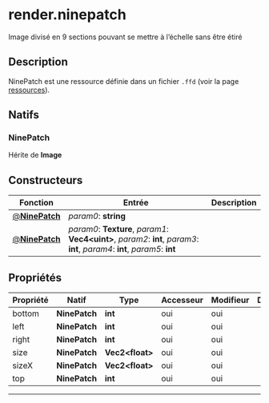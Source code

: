 # render.ninepatch

Image divisé en 9 sections pouvant se mettre à l’échelle sans être étiré
## Description
NinePatch est une ressource définie dans un fichier `.ffd` (voir la page [ressources](/resources#NinePatch)).

## Natifs
### NinePatch
Hérite de **Image**
## Constructeurs
|Fonction|Entrée|Description|
|-|-|-|
|[@**NinePatch**](#ctor_0)| *param0*: **string**||
|[@**NinePatch**](#ctor_1)| *param0*: **Texture**,  *param1*: **Vec4\<uint>**,  *param2*: **int**,  *param3*: **int**,  *param4*: **int**,  *param5*: **int**||
## Propriétés
|Propriété|Natif|Type|Accesseur|Modifieur|Description|
|-|-|-|-|-|-|
|bottom|**NinePatch**|**int**|oui|oui||
|left|**NinePatch**|**int**|oui|oui||
|right|**NinePatch**|**int**|oui|oui||
|size|**NinePatch**|**Vec2\<float>**|oui|oui||
|sizeX|**NinePatch**|**Vec2\<float>**|oui|oui||
|top|**NinePatch**|**int**|oui|oui||


***
